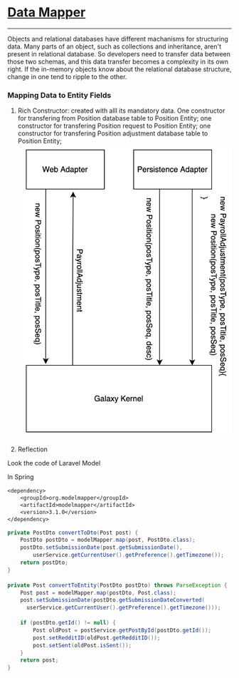 # [Data Mapper](https://martinfowler.com/eaaCatalog/dataMapper.html)
--------------
Objects and relational databases have different machanisms for structuring data. Many parts of an object, such as collections and inheritance, aren't present in relational database. So developers need to transfer data between those two schemas, and this data transfer becomes a complexity in its own right. If the in-memory objects know about the relational database structure, change in one tend to ripple to the other.

### Mapping Data to Entity Fields

1. Rich Constructor: created with alll its mandatory data. One constructor for transfering from Position database table to Position Entity; one constructor for transfering Position request to Position Entity; one constructor for transfering Position adjustment database table to Position Entity;
![rich constructor](../img/cleanArchitecture/mapper.png)

2. Reflection

Look the code of Laravel Model

In Spring

~~~
<dependency>
    <groupId>org.modelmapper</groupId>
    <artifactId>modelmapper</artifactId>
    <version>3.1.0</version>
</dependency>
~~~

~~~ java
private PostDto convertToDto(Post post) {
    PostDto postDto = modelMapper.map(post, PostDto.class);
    postDto.setSubmissionDate(post.getSubmissionDate(), 
        userService.getCurrentUser().getPreference().getTimezone());
    return postDto;
}

private Post convertToEntity(PostDto postDto) throws ParseException {
    Post post = modelMapper.map(postDto, Post.class);
    post.setSubmissionDate(postDto.getSubmissionDateConverted(
      userService.getCurrentUser().getPreference().getTimezone()));
 
    if (postDto.getId() != null) {
        Post oldPost = postService.getPostById(postDto.getId());
        post.setRedditID(oldPost.getRedditID());
        post.setSent(oldPost.isSent());
    }
    return post;
}
~~~